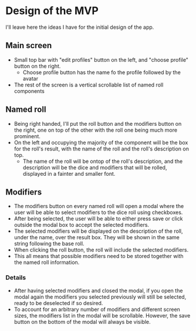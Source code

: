 # Design of the MVP

I'll leave here the ideas I have for the initial design of the app.

## Main screen

- Small top bar with "edit profiles" button on the left, and "choose profile" button on the right.
  - Choose profile button has the name fo the profile followed by the avatar
- The rest of the screen is a vertical scrollable list of named roll components

## Named roll

- Being right handed, I'll put the roll button and the modifiers button on the right, one on top of the other with the roll one being much more prominent.
- On the left and occupying the majority of the component will be the box for the roll's result, with the name of the roll and the roll's description on top.
  - The name of the roll will be ontop of the roll's description, and the description will be the dice and modifiers that will be rolled, displayed in a fainter and smaller font.

## Modifiers

- The modifiers button on every named roll will open a modal where the user will be able to select modifiers to the dice roll using checkboxes.
- After being selected, the user will be able to either press save or click outside the modal box to accept the selected modifiers.
- The selected modifiers will be displayed on the description of the roll, under the name, over the result box. They will be shown in the same string following the base roll.
- When clicking the roll button, the roll will include the selected modifiers.
- This all means that possible modifiers need to be stored together with the named roll information.

### Details

- After having selected modifiers and closed the modal, if you open the modal again the modifiers you selected previously will still be selected, ready to be deselected if so desired.
- To account for an arbitrary number of modifiers and different screen sizes, the modifiers list in the modal will be scrollable. However, the save button on the bottom of the modal will always be visible.
